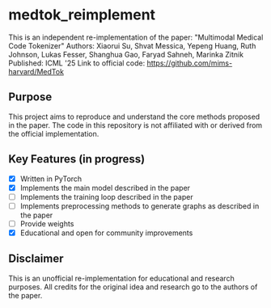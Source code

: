 # medtok_reimplement

This is an independent re-implementation of the paper:
"Multimodal Medical Code Tokenizer"
Authors: Xiaorui Su, Shvat Messica, Yepeng Huang, Ruth Johnson, Lukas Fesser, Shanghua Gao, Faryad Sahneh, Marinka Zitnik
Published: ICML '25
Link to official code: https://github.com/mims-harvard/MedTok

## Purpose
This project aims to reproduce and understand the core methods proposed in the paper. The code in this repository is not affiliated with or derived from the official implementation.

## Key Features (in progress)
- [x] Written in PyTorch
- [x] Implements the main model described in the paper
- [ ] Implements the training loop described in the paper
- [ ] Implements preprocessing methods to generate graphs as described in the paper
- [ ] Provide weights
- [x] Educational and open for community improvements

## Disclaimer
This is an unofficial re-implementation for educational and research purposes. All credits for the original idea and research go to the authors of the paper.
